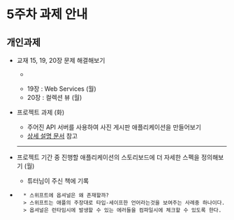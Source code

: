 # 5주차 과제 안내

## 개인과제

* 교재 15, 19, 20장 문제 해결해보기 
	* ~~~15장 : 저장하기, 불러오기, 앱 상태 (금)~~~
	* 19장 : Web Services (월)
	* 20장 : 컬렉션 뷰 (월)

* 프로젝트 과제 (화)
	* 주어진 API 서버를 사용하여 사진 게시판 애플리케이션을 만들어보기 
	* [상세 설명 문서](project_description/ImageBoard.md) 참고
  
  ------------------------------------------------------------------
  
* 프로젝트 기간 중 진행할 애플리케이션의 스토리보드에 더 자세한 스펙을 정의해보기 (월)
	* 튜터님이 주신 책에 기록

* ~~~생각과제~~~
	* 스위프트에 옵셔널은 왜 존재할까?
	> 스위프트는 애플의 주장대로 타입-세이프한 언어라는것을 보여주는 사례중 하나이다. 
	> 옵셔널은 런타임시에 발생할 수 있는 에러들을 컴파일시에 체크할 수 있도록 한다.
	
